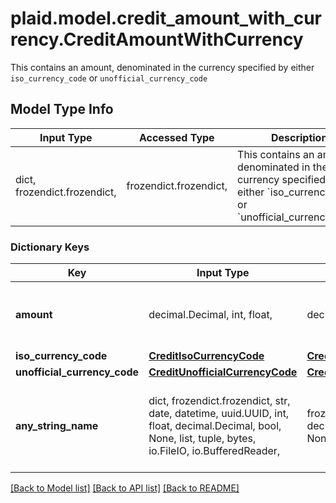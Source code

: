 # plaid.model.credit_amount_with_currency.CreditAmountWithCurrency

This contains an amount, denominated in the currency specified by either `iso_currency_code` or `unofficial_currency_code`

## Model Type Info
Input Type | Accessed Type | Description | Notes
------------ | ------------- | ------------- | -------------
dict, frozendict.frozendict,  | frozendict.frozendict,  | This contains an amount, denominated in the currency specified by either &#x60;iso_currency_code&#x60; or &#x60;unofficial_currency_code&#x60; | 

### Dictionary Keys
Key | Input Type | Accessed Type | Description | Notes
------------ | ------------- | ------------- | ------------- | -------------
**amount** | decimal.Decimal, int, float,  | decimal.Decimal,  | Value of amount with up to 2 decimal places. | [optional] 
**iso_currency_code** | [**CreditIsoCurrencyCode**](CreditIsoCurrencyCode.md) | [**CreditIsoCurrencyCode**](CreditIsoCurrencyCode.md) |  | [optional] 
**unofficial_currency_code** | [**CreditUnofficialCurrencyCode**](CreditUnofficialCurrencyCode.md) | [**CreditUnofficialCurrencyCode**](CreditUnofficialCurrencyCode.md) |  | [optional] 
**any_string_name** | dict, frozendict.frozendict, str, date, datetime, uuid.UUID, int, float, decimal.Decimal, bool, None, list, tuple, bytes, io.FileIO, io.BufferedReader,  | frozendict.frozendict, str, decimal.Decimal, BoolClass, NoneClass, tuple, bytes, FileIO | any string name can be used but the value must be the correct type | [optional]

[[Back to Model list]](../../README.md#documentation-for-models) [[Back to API list]](../../README.md#documentation-for-api-endpoints) [[Back to README]](../../README.md)

